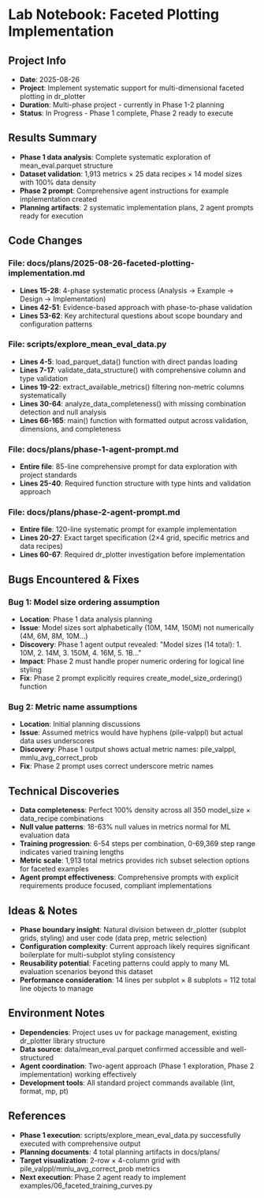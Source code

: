 # Lab Notebook: Faceted Plotting Implementation

## Project Info
- **Date**: 2025-08-26
- **Project**: Implement systematic support for multi-dimensional faceted plotting in dr_plotter
- **Duration**: Multi-phase project - currently in Phase 1-2 planning
- **Status**: In Progress - Phase 1 complete, Phase 2 ready to execute

## Results Summary
- **Phase 1 data analysis**: Complete systematic exploration of mean_eval.parquet structure
- **Dataset validation**: 1,913 metrics × 25 data recipes × 14 model sizes with 100% data density
- **Phase 2 prompt**: Comprehensive agent instructions for example implementation created
- **Planning artifacts**: 2 systematic implementation plans, 2 agent prompts ready for execution

## Code Changes
### File: docs/plans/2025-08-26-faceted-plotting-implementation.md
- **Lines 15-28**: 4-phase systematic process (Analysis → Example → Design → Implementation)
- **Lines 42-51**: Evidence-based approach with phase-to-phase validation
- **Lines 53-62**: Key architectural questions about scope boundary and configuration patterns

### File: scripts/explore_mean_eval_data.py
- **Lines 4-5**: load_parquet_data() function with direct pandas loading
- **Lines 7-17**: validate_data_structure() with comprehensive column and type validation
- **Lines 19-22**: extract_available_metrics() filtering non-metric columns systematically
- **Lines 30-64**: analyze_data_completeness() with missing combination detection and null analysis
- **Lines 66-165**: main() function with formatted output across validation, dimensions, and completeness

### File: docs/plans/phase-1-agent-prompt.md
- **Entire file**: 85-line comprehensive prompt for data exploration with project standards
- **Lines 25-40**: Required function structure with type hints and validation approach

### File: docs/plans/phase-2-agent-prompt.md
- **Entire file**: 120-line systematic prompt for example implementation
- **Lines 20-27**: Exact target specification (2×4 grid, specific metrics and data recipes)
- **Lines 60-67**: Required dr_plotter investigation before implementation

## Bugs Encountered & Fixes
### Bug 1: Model size ordering assumption
- **Location**: Phase 1 data analysis planning
- **Issue**: Model sizes sort alphabetically (10M, 14M, 150M) not numerically (4M, 6M, 8M, 10M...)
- **Discovery**: Phase 1 agent output revealed: "Model sizes (14 total): 1. 10M, 2. 14M, 3. 150M, 4. 16M, 5. 1B..."
- **Impact**: Phase 2 must handle proper numeric ordering for logical line styling
- **Fix**: Phase 2 prompt explicitly requires create_model_size_ordering() function

### Bug 2: Metric name assumptions  
- **Location**: Initial planning discussions
- **Issue**: Assumed metrics would have hyphens (pile-valppl) but actual data uses underscores
- **Discovery**: Phase 1 output shows actual metric names: pile_valppl, mmlu_avg_correct_prob
- **Fix**: Phase 2 prompt uses correct underscore metric names

## Technical Discoveries
- **Data completeness**: Perfect 100% density across all 350 model_size × data_recipe combinations
- **Null value patterns**: 18-63% null values in metrics normal for ML evaluation data
- **Training progression**: 6-54 steps per combination, 0-69,369 step range indicates varied training lengths
- **Metric scale**: 1,913 total metrics provides rich subset selection options for faceted examples
- **Agent prompt effectiveness**: Comprehensive prompts with explicit requirements produce focused, compliant implementations

## Ideas & Notes
- **Phase boundary insight**: Natural division between dr_plotter (subplot grids, styling) and user code (data prep, metric selection)
- **Configuration complexity**: Current approach likely requires significant boilerplate for multi-subplot styling consistency
- **Reusability potential**: Faceting patterns could apply to many ML evaluation scenarios beyond this dataset
- **Performance consideration**: 14 lines per subplot × 8 subplots = 112 total line objects to manage

## Environment Notes
- **Dependencies**: Project uses uv for package management, existing dr_plotter library structure
- **Data source**: data/mean_eval.parquet confirmed accessible and well-structured
- **Agent coordination**: Two-agent approach (Phase 1 exploration, Phase 2 implementation) working effectively
- **Development tools**: All standard project commands available (lint, format, mp, pt)

## References
- **Phase 1 execution**: scripts/explore_mean_eval_data.py successfully executed with comprehensive output
- **Planning documents**: 4 total planning artifacts in docs/plans/
- **Target visualization**: 2-row × 4-column grid with pile_valppl/mmlu_avg_correct_prob metrics
- **Next execution**: Phase 2 agent ready to implement examples/06_faceted_training_curves.py